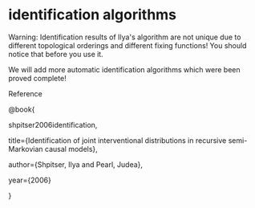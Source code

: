 # identification algorithms

Warning: Identification results of Ilya's algorithm are not unique due to different topological orderings and different fixing functions! You should notice that before you use it.

We will add more automatic identification algorithms which were been proved complete!

Reference

@book{

  shpitser2006identification,

  title={Identification of joint interventional distributions in recursive semi-Markovian causal models},
  
  author={Shpitser, Ilya and Pearl, Judea},
  
  year={2006}
  
}
